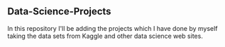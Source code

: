 ## Data-Science-Projects ## 
In this repository I'll be adding the projects which I have done by myself taking the data sets from Kaggle and other data science web sites.           
 
